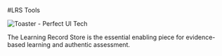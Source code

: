 #LRS Tools

![Toaster - Perfect UI Tech](http://lrs.tools/sites/default/files/logo.png)

The Learning Record Store is the essential enabling piece for evidence-based learning and authentic assessment.


